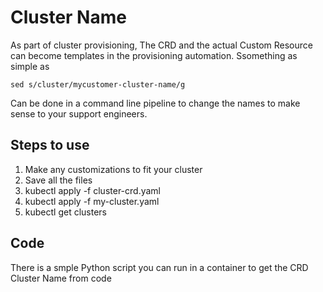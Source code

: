 # Cluster Name

As part of cluster provisioning, The CRD and the actual Custom Resource can become templates in the provisioning automation.  Ssomething as simple as

```
sed s/cluster/mycustomer-cluster-name/g 
```

Can be done in a command line pipeline to change the names to make sense to your support engineers.

## Steps to use
1. Make any customizations to fit your cluster
2. Save all the files
3. kubectl apply -f cluster-crd.yaml
4. kubectl apply -f my-cluster.yaml
5. kubectl get clusters
## Code
There is a smple Python script you can run in a container to get the CRD Cluster Name from code

